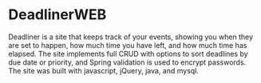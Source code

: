 # DeadlinerWEB

Deadliner is a site that keeps track of your events, showing you when they are set to happen, how much time you have left, and how much time has elapsed. The site implements full CRUD with options to sort deadlines by due date or priority, and Spring validation is used to encrypt passwords. The site was built with javascript, jQuery, java, and mysql.
